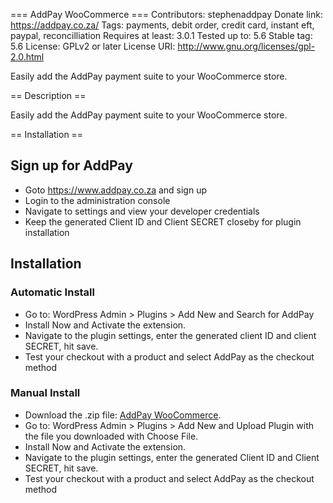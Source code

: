=== AddPay WooCommerce ===
Contributors: stephenaddpay
Donate link: https://addpay.co.za/
Tags: payments, debit order, credit card, instant eft, paypal, reconcilliation
Requires at least: 3.0.1
Tested up to: 5.6
Stable tag: 5.6
License: GPLv2 or later
License URI: http://www.gnu.org/licenses/gpl-2.0.html

Easily add the AddPay payment suite to your WooCommerce store.

== Description ==

Easily add the AddPay payment suite to your WooCommerce store.

== Installation ==

## Sign up for AddPay
- Goto https://www.addpay.co.za and sign up
- Login to the administration console
- Navigate to settings and view your developer credentials
- Keep the generated Client ID and Client SECRET closeby for plugin installation

## Installation

### Automatic Install
- Go to: WordPress Admin > Plugins > Add New and Search for AddPay
- Install Now and Activate the extension.
- Navigate to the plugin settings, enter the generated client ID and client SECRET, hit save.
- Test your checkout with a product and select AddPay as the checkout method

### Manual Install
- Download the .zip file: [AddPay WooCommerce](https://github.com/stephenlake/addpay-woocommerce/archive/master.zip).
- Go to: WordPress Admin > Plugins > Add New and Upload Plugin with the file you downloaded with Choose File.
- Install Now and Activate the extension.
- Navigate to the plugin settings, enter the generated Client ID and Client SECRET, hit save.
- Test your checkout with a product and select AddPay as the checkout method

